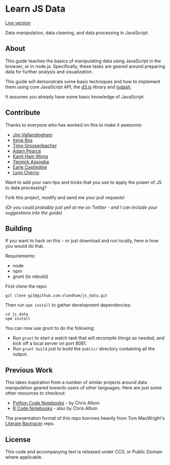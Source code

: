 # Learn JS Data

[Live version](http://learnjsdata.com/)

Data manipulation, data cleaning, and data processing in JavaScript.

## About

This guide teaches the basics of manipulating data using JavaScript in the
browser, or in node.js. Specifically, these tasks are geared around preparing
data for further analysis and visualization.

This guide will demonstrate some basic techniques and how to implement them
using core JavaScript API, the [d3.js](http://d3js.org/) library and [lodash](http://lodash.com/).

It assumes you already have some basic knowledge of JavaScript.

## Contribute

Thanks to everyone who has worked on this to make it awesome:

- [Jim Vallandingham](https://twitter.com/vlandham)
- [Irene Ros](https://twitter.com/ireneros)
- [Timo Grossenbacher](https://twitter.com/grssnbchr)
- [Adam Pearce](https://twitter.com/adamrpearce)
- [Kanit Ham Wong](https://twitter.com/kanitw)
- [Yannick Assogba](https://twitter.com/tafsiri)
- [Earle Castledine](https://twitter.com/mrspeaker)
- [Lynn Cherny](https://twitter.com/arnicas)

Want to add your own tips and tricks that you use to apply the power of JS to data processing?

Fork this project, modify and send me your pull requests!

_(Or you could probably just yell at me on Twitter - and I can include your suggestions into the guide)_

## Building

If you want to hack on this - or just download and run locally, here is how you would do that.

Requirements:

* node
* npm
* grunt (to rebuild)

First clone the repo:

```
git clone git@github.com:vlandham/js_data.git
```

Then run `npm install` to gather development dependencies:

```
cd js_data
npm install
```

You can now use grunt to do the following:

* Run `grunt` to start a watch task that will recompile things as needed, and kick off a local server on port 8081.
* Run `grunt build` just to build the `public/` directory containing all the output.

## Previous Work

This takes inspiration from a number of similar projects around data manipulation geared towards users of other languages. Here are just some other resources to checkout:

- [Python Code Notebooks](http://nbviewer.ipython.org/github/chrisalbon/code_py/tree/master/) - by Chris Albon
- [R Code Notebooks](https://github.com/chrisalbon/code_r) - also by Chris Albon

The presentation format of this repo borrows heavily from Tom MacWright's [Literate Raytracer](https://github.com/tmcw/literate-raytracer) repo.

## License

This code and accompanying text is released under CC0, or Public Domain where applicable.
